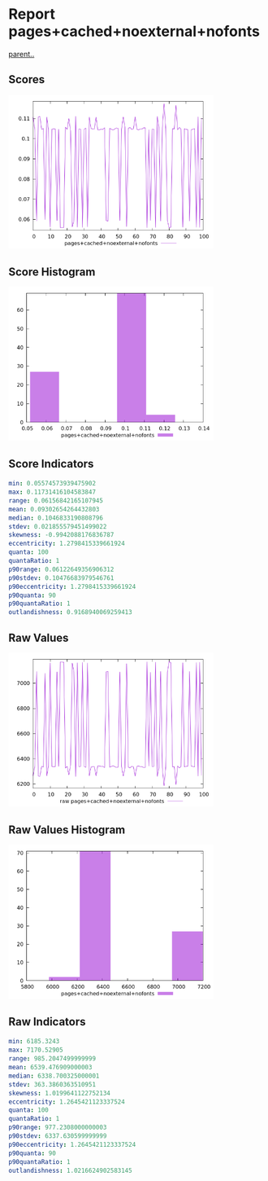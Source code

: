 # Report pages+cached+noexternal+nofonts

[parent..](./..)  


## Scores

![score](./score.png)  

## Score Histogram

![hist](./hist.png)  

## Score Indicators

```yaml
min: 0.05574573939475902
max: 0.11731416104583847
range: 0.06156842165107945
mean: 0.09302654264432803
median: 0.1046833190808796
stdev: 0.021855579451499022
skewness: -0.9942088176836787
eccentricity: 1.2798415339661924
quanta: 100
quantaRatio: 1
p90range: 0.06122649356906312
p90stdev: 0.10476683979546761
p90eccentricity: 1.2798415339661924
p90quanta: 90
p90quantaRatio: 1
outlandishness: 0.9168940069259413

```

## Raw Values

![raw](./raw.png)  

## Raw Values Histogram

![raw hist](./raw_hist.png)  

## Raw Indicators

```yaml
min: 6185.3243
max: 7170.52905
range: 985.2047499999999
mean: 6539.476909000003
median: 6338.700325000001
stdev: 363.3860363510951
skewness: 1.0199641122752134
eccentricity: 1.2645421123337524
quanta: 100
quantaRatio: 1
p90range: 977.2308000000003
p90stdev: 6337.630599999999
p90eccentricity: 1.2645421123337524
p90quanta: 90
p90quantaRatio: 1
outlandishness: 1.0216624902583145

```

<style>
  img {
    max-width: 80%;
  }
</style>
      
